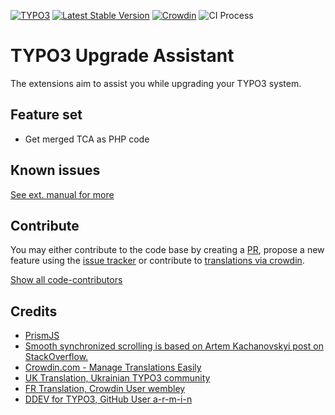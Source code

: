 [![TYPO3](https://img.shields.io/badge/TYPO3-Extension-orange?logo=TYPO3)](https://extensions.typo3.org/extension/ama_t3_upgrade_assistant)
[![Latest Stable Version](https://poser.pugx.org/amartinno1/ama-t3-upgrade-assistant/v/stable)](https://packagist.org/packages/amartinno1/ama-t3-upgrade-assistant)
[![Crowdin](https://badges.crowdin.net/typo3-upgrade-assistant/localized.svg)](https://crowdin.com/project/typo3-upgrade-assistant)
![CI Process](https://github.com/AMartinNo1/ama_t3_upgrade_assistant/workflows/CI%20Process/badge.svg?branch=development)

# TYPO3 Upgrade Assistant

The extensions aim to assist you while upgrading your TYPO3 system.

## Feature set
* Get merged TCA as PHP code

## Known issues

[See ext. manual for more](https://docs.typo3.org/p/amartinno1/ama-t3-upgrade-assistant/master/en-us/)

## Contribute
You may either contribute to the code base by creating a [PR](https://github.com/AMartinNo1/ama_t3_upgrade_assistant/pulls),
propose a new feature using the [issue tracker](https://github.com/AMartinNo1/ama_t3_upgrade_assistant/issues)
or contribute to [translations via crowdin](https://crowdin.com/project/typo3-upgrade-assistant).

[Show all code-contributors](https://github.com/AMartinNo1/ama_t3_upgrade_assistant/graphs/contributors)

## Credits

* [PrismJS](https://prismjs.com)
* [Smooth synchronized scrolling is based on Artem Kachanovskyi post on StackOverflow.](https://stackoverflow.com/a/41998497)
* [Crowdin.com - Manage Translations Easily](https://crowdin.com)
* [UK Translation, Ukrainian TYPO3 community](https://www.typo3.org.ua/)
* [FR Translation, Crowdin User wembley](https://crowdin.com/profile/wembley)
* [DDEV for TYPO3, GitHub User a-r-m-i-n](https://github.com/a-r-m-i-n/ddev-for-typo3-extensions)
